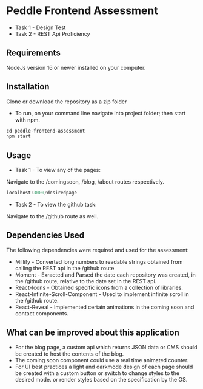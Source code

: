 # Peddle Frontend Assessment

* Task 1 - Design Test
* Task 2 - REST Api Proficiency

## Requirements

NodeJs version 16 or newer installed on your computer.

## Installation

Clone or download the repository as a zip folder

* To run, on your command line navigate into project folder; then start with npm.

```JavaScript
cd peddle-frontend-assessment
npm start
```

## Usage

* Task 1 - To view any of the pages:

Navigate to the /comingsoon, /blog, /about routes respectively.

```JavaScript
localhost:3000/desiredpage
```

* Task 2 - To view the github task:

Navigate to the /github route as well.

## Dependencies Used

The following dependencies were required and used for the assessment:

* Millify - Converted long numbers to readable strings obtained from calling the REST api in the /github route
* Moment - Exracted and Parsed the date each repository was created, in the /github route, relative to the date set in the REST api.
* React-Icons - Obtained specific icons from a collection of libraries.
* React-Infinite-Scroll-Component - Used to implement infinite scroll in the /github route.
* React-Reveal - Implemented certain animations in the coming soon and contact components.

## What can be improved about this application

* For the blog page, a custom api which returns JSON data or CMS should be created to host the contents of the blog.
* The coming soon component could use a real time animated counter.
* For UI best practices a light and darkmode design of each page should be created with a custom button or switch to change styles to the desired mode. or render styles based on the specification by the OS.
